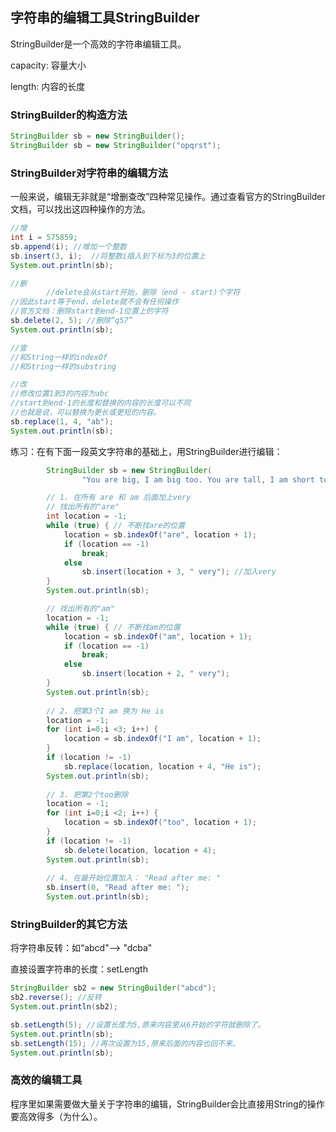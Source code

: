 ## 字符串的编辑工具StringBuilder

StringBuilder是一个高效的字符串编辑工具。

capacity: 容量大小

length: 内容的长度

### StringBuilder的构造方法

```java
StringBuilder sb = new StringBuilder();
StringBuilder sb = new StringBuilder("opqrst");
```

### StringBuilder对字符串的编辑方法

一般来说，编辑无非就是“增删查改”四种常见操作。通过查看官方的StringBuilder文档，可以找出这四种操作的方法。

```java
//增
int i = 575859;
sb.append(i); //增加一个整数
sb.insert(3, i);  //将整数i插入到下标为3的位置上
System.out.println(sb);

//删
		//delete会从start开始，删除（end - start)个字符
//因此start等于end，delete就不会有任何操作
//官方文档：删除start到end-1位置上的字符
sb.delete(2, 5); //删除“q57”
System.out.println(sb);

//查
//和String一样的indexOf
//和String一样的substring

//改
//修改位置1到3的内容为abc
//start到end-1的长度和替换的内容的长度可以不同
//也就是说，可以替换为更长或更短的内容。
sb.replace(1, 4, "ab");
System.out.println(sb);
```

练习：在有下面一段英文字符串的基础上，用StringBuilder进行编辑：

```java
		StringBuilder sb = new StringBuilder(
				"You are big, I am big too. You are tall, I am short too. You are Hot, I am cool. You are bad, I am good.");

		// 1. 在所有 are 和 am 后面加上very
		// 找出所有的"are"
		int location = -1;
		while (true) { // 不断找are的位置
			location = sb.indexOf("are", location + 1);
			if (location == -1)
				break;
			else
				sb.insert(location + 3, " very"); //加入very
		}
		System.out.println(sb);

		// 找出所有的"am"
		location = -1;
		while (true) { // 不断找am的位置
			location = sb.indexOf("am", location + 1);
			if (location == -1)
				break;
			else
				sb.insert(location + 2, " very");
		}
		System.out.println(sb);
		
		// 2. 把第3个I am 换为 He is
		location = -1;
		for (int i=0;i <3; i++) {
			location = sb.indexOf("I am", location + 1);
		}
		if (location != -1)
			sb.replace(location, location + 4, "He is");
		System.out.println(sb);
		
		// 3. 把第2个too删除
		location = -1;
		for (int i=0;i <2; i++) {
			location = sb.indexOf("too", location + 1);
		}
		if (location != -1)
			sb.delete(location, location + 4);
		System.out.println(sb);
		
		// 4. 在最开始位置加入： "Read after me: "
		sb.insert(0, "Read after me: ");
		System.out.println(sb);
```



### StringBuilder的其它方法

将字符串反转：如“abcd"--> "dcba"

直接设置字符串的长度：setLength

```java
StringBuilder sb2 = new StringBuilder("abcd");
sb2.reverse(); //反转
System.out.println(sb2);

sb.setLength(5); //设置长度为5,原来内容里从6开始的字符就删除了。
System.out.println(sb);
sb.setLength(15); //再次设置为15,原来后面的内容也回不来。
System.out.println(sb);
```

### 高效的编辑工具

程序里如果需要做大量关于字符串的编辑，StringBuilder会比直接用String的操作要高效得多（为什么）。